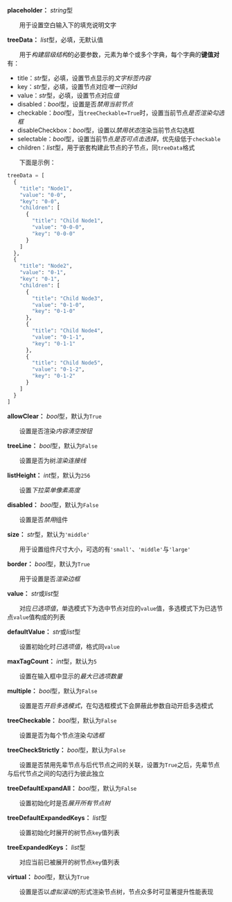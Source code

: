 **placeholder：** *string*型

　　用于设置空白输入下的填充说明文字

**treeData：** *list*型，必填，无默认值

　　用于*构建层级结构*的必要参数，元素为单个或多个字典，每个字典的**键值对**有：

- title：*str*型，必填，设置节点显示的*文字标签内容*
- key：*str*型，必填，设置节点对应*唯一识别id*
- value：*str*型，必填，设置节点对应*值*
- disabled：*bool*型，设置是否*禁用当前节点*
- checkable：*bool*型，当`treeCheckable=True`时，设置当前节点*是否渲染勾选框*
- disableCheckbox：*bool*型，设置以*禁用状态*渲染当前节点勾选框
- selectable：*bool*型，设置当前节点*是否可点击选择*，优先级低于`checkable`
- children：*list*型，用于嵌套构建此节点的子节点，同`treeData`格式

　　下面是示例：

```py
treeData = [
  {
    "title": "Node1",
    "value": "0-0",
    "key": "0-0",
    "children": [
      {
        "title": "Child Node1",
        "value": "0-0-0",
        "key": "0-0-0"
      }
    ]
  },
  {
    "title": "Node2",
    "value": "0-1",
    "key": "0-1",
    "children": [
      {
        "title": "Child Node3",
        "value": "0-1-0",
        "key": "0-1-0"
      },
      {
        "title": "Child Node4",
        "value": "0-1-1",
        "key": "0-1-1"
      },
      {
        "title": "Child Node5",
        "value": "0-1-2",
        "key": "0-1-2"
      }
    ]
  }
]
```

**allowClear：** *bool*型，默认为`True`

　　设置是否渲染*内容清空按钮*

**treeLine：** *bool*型，默认为`False`

　　设置是否为树*渲染连接线*

**listHeight：** *int*型，默认为`256`

　　设置*下拉菜单像素高度*

**disabled：** *bool*型，默认为`False`

　　设置是否*禁用*组件

**size：** *str*型，默认为`'middle'`

　　用于设置组件尺寸大小，可选的有`'small'`、`'middle'`与`'large'`

**border：** *bool*型，默认为`True`

　　用于设置是否*渲染边框*

**value：** *str*或*list*型

　　对应*已选项值*，单选模式下为选中节点对应的`value`值，多选模式下为已选节点`value`值构成的列表

**defaultValue：** *str*或*list*型

　　设置初始化时*已选项值*，格式同`value`

**maxTagCount：** *int*型，默认为`5`

　　设置在输入框中显示的*最大已选项数量*

**multiple：** *bool*型，默认为`False`

　　设置是否*开启多选模式*，在勾选框模式下会屏蔽此参数自动开启多选模式

**treeCheckable：** *bool*型，默认为`False`

　　设置是否为每个节点渲染*勾选框*

**treeCheckStrictly：** *bool*型，默认为`False`

　　设置是否禁用先辈节点与后代节点之间的关联，设置为`True`之后，先辈节点与后代节点之间的勾选行为彼此独立

**treeDefaultExpandAll：** *bool*型，默认为`False`

　　设置初始化时是否*展开所有节点树*

**treeDefaultExpandedKeys：** *list*型

　　设置初始化时展开的树节点`key`值列表

**treeExpandedKeys：** *list*型

　　对应当前已被展开的树节点`key`值列表

**virtual：** *bool*型，默认为`True`

　　设置是否以*虚拟滚动*的形式渲染节点树，节点众多时可显著提升性能表现











